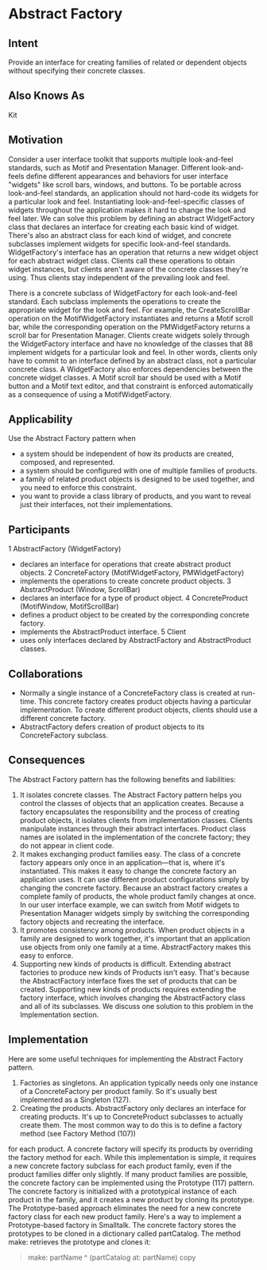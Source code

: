 
# Abstract Factory
## Intent
Provide an interface for creating families of related or dependent objects without
specifying their concrete classes.

## Also Knows As
Kit

## Motivation
Consider a user interface toolkit that supports multiple look-and-feel standards, such as
Motif and Presentation Manager. Different look-and-feels define different appearances
and behaviors for user interface "widgets" like scroll bars, windows, and buttons. To be
portable across look-and-feel standards, an application should not hard-code its widgets
for a particular look and feel. Instantiating look-and-feel-specific classes of widgets
throughout the application makes it hard to change the look and feel later.
We can solve this problem by defining an abstract WidgetFactory class that declares an
interface for creating each basic kind of widget. There's also an abstract class for each
kind of widget, and concrete subclasses implement widgets for specific look-and-feel
standards. WidgetFactory's interface has an operation that returns a new widget object
for each abstract widget class. Clients call these operations to obtain widget instances,
but clients aren't aware of the concrete classes they're using. Thus clients stay
independent of the prevailing look and feel.

There is a concrete subclass of WidgetFactory for each look-and-feel standard. Each
subclass implements the operations to create the appropriate widget for the look and
feel. For example, the CreateScrollBar operation on the MotifWidgetFactory
instantiates and returns a Motif scroll bar, while the corresponding operation on the
PMWidgetFactory returns a scroll bar for Presentation Manager. Clients create widgets
solely through the WidgetFactory interface and have no knowledge of the classes that
88
implement widgets for a particular look and feel. In other words, clients only have to
commit to an interface defined by an abstract class, not a particular concrete class.
A WidgetFactory also enforces dependencies between the concrete widget classes. A
Motif scroll bar should be used with a Motif button and a Motif text editor, and that
constraint is enforced automatically as a consequence of using a MotifWidgetFactory.

## Applicability
Use the Abstract Factory pattern when
- a system should be independent of how its products are created, composed, and
represented.
- a system should be configured with one of multiple families of products.
- a family of related product objects is designed to be used together, and you need
to enforce this constraint.
- you want to provide a class library of products, and you want to reveal just their
interfaces, not their implementations.


## Participants
1 AbstractFactory (WidgetFactory)
* declares an interface for operations that create abstract product objects.
2 ConcreteFactory (MotifWidgetFactory, PMWidgetFactory)
* implements the operations to create concrete product objects.
3 AbstractProduct (Window, ScrollBar)
* declares an interface for a type of product object.
4 ConcreteProduct (MotifWindow, MotifScrollBar)
* defines a product object to be created by the corresponding concrete
factory.
* implements the AbstractProduct interface.
5 Client
* uses only interfaces declared by AbstractFactory and AbstractProduct
classes.

## Collaborations
- Normally a single instance of a ConcreteFactory class is created at run-time.
This concrete factory creates product objects having a particular implementation.
To create different product objects, clients should use a different concrete
factory.
- AbstractFactory defers creation of product objects to its ConcreteFactory
subclass.

## Consequences
The Abstract Factory pattern has the following benefits and liabilities:
1. It isolates concrete classes. The Abstract Factory pattern helps you control the
classes of objects that an application creates. Because a factory encapsulates the
responsibility and the process of creating product objects, it isolates clients from
implementation classes. Clients manipulate instances through their abstract
interfaces. Product class names are isolated in the implementation of the
concrete factory; they do not appear in client code.
2. It makes exchanging product families easy. The class of a concrete factory
appears only once in an application—that is, where it's instantiated. This makes
it easy to change the concrete factory an application uses. It can use different
product configurations simply by changing the concrete factory. Because an
abstract factory creates a complete family of products, the whole product family
changes at once. In our user interface example, we can switch from Motif
widgets to Presentation Manager widgets simply by switching the corresponding
factory objects and recreating the interface.
3. It promotes consistency among products. When product objects in a family are
designed to work together, it's important that an application use objects from
only one family at a time. AbstractFactory makes this easy to enforce.
4. Supporting new kinds of products is difficult. Extending abstract factories to
produce new kinds of Products isn't easy. That's because the AbstractFactory
interface fixes the set of products that can be created. Supporting new kinds of
products requires extending the factory interface, which involves changing the
AbstractFactory class and all of its subclasses. We discuss one solution to this
problem in the Implementation section.

## Implementation

Here are some useful techniques for implementing the Abstract Factory pattern.
1. Factories as singletons. An application typically needs only one instance of a
ConcreteFactory per product family. So it's usually best implemented as a
Singleton (127).
2. Creating the products. AbstractFactory only declares an interface for creating
products. It's up to ConcreteProduct subclasses to actually create them. The most
common way to do this is to define a factory method (see Factory Method (107))

for each product. A concrete factory will specify its products by overriding the
factory method for each. While this implementation is simple, it requires a new
concrete factory subclass for each product family, even if the product families
differ only slightly.
If many product families are possible, the concrete factory can be implemented
using the Prototype (117) pattern. The concrete factory is initialized with a
prototypical instance of each product in the family, and it creates a new product
by cloning its prototype. The Prototype-based approach eliminates the need for a
new concrete factory class for each new product family.
Here's a way to implement a Prototype-based factory in Smalltalk. The concrete
factory stores the prototypes to be cloned in a dictionary called partCatalog.
The method make: retrieves the prototype and clones it:
>make: partName
>  ^ (partCatalog at: partName) copy
